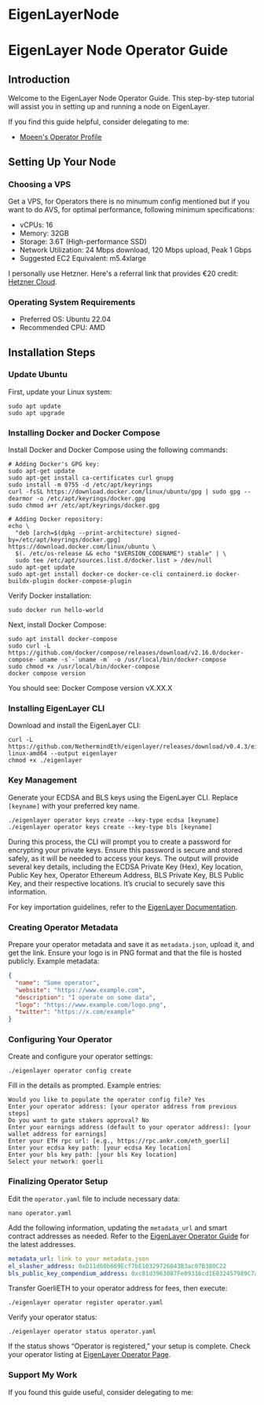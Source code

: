 # EigenLayerNode

# EigenLayer Node Operator Guide

## Introduction
Welcome to the EigenLayer Node Operator Guide. This step-by-step tutorial will assist you in setting up and running a node on EigenLayer.


If you find this guide helpful, consider delegating to me:
- [Moeen's Operator Profile](https://goerli.eigenlayer.xyz/operator/0xe3c694453d69caea4edcbb0bb8d24accc6932565)

## Setting Up Your Node

### Choosing a VPS
Get a VPS, for Operators there is no minumum config mentioned but if you want to do AVS, for optimal performance, following minimum specifications:
- vCPUs: 16
- Memory: 32GB
- Storage: 3.6T (High-performance SSD)
- Network Utilization: 24 Mbps download, 120 Mbps upload, Peak 1 Gbps
- Suggested EC2 Equivalent: m5.4xlarge

I personally use Hetzner. Here's a referral link that provides €20 credit: [Hetzner Cloud](https://hetzner.cloud/?ref=p7amgYr2ILM7).

### Operating System Requirements
- Preferred OS: Ubuntu 22.04
- Recommended CPU: AMD

## Installation Steps

### Update Ubuntu
First, update your Linux system:

```shell
sudo apt update
sudo apt upgrade
```

### Installing Docker and Docker Compose
Install Docker and Docker Compose using the following commands:

```shell
# Adding Docker's GPG key:
sudo apt-get update
sudo apt-get install ca-certificates curl gnupg
sudo install -m 0755 -d /etc/apt/keyrings
curl -fsSL https://download.docker.com/linux/ubuntu/gpg | sudo gpg --dearmor -o /etc/apt/keyrings/docker.gpg
sudo chmod a+r /etc/apt/keyrings/docker.gpg

# Adding Docker repository:
echo \
  "deb [arch=$(dpkg --print-architecture) signed-by=/etc/apt/keyrings/docker.gpg] https://download.docker.com/linux/ubuntu \
  $(. /etc/os-release && echo "$VERSION_CODENAME") stable" | \
  sudo tee /etc/apt/sources.list.d/docker.list > /dev/null
sudo apt-get update
sudo apt-get install docker-ce docker-ce-cli containerd.io docker-buildx-plugin docker-compose-plugin
```

Verify Docker installation:

```shell
sudo docker run hello-world
```

Next, install Docker Compose:

```shell
sudo apt install docker-compose
sudo curl -L https://github.com/docker/compose/releases/download/v2.16.0/docker-compose-`uname -s`-`uname -m` -o /usr/local/bin/docker-compose
sudo chmod +x /usr/local/bin/docker-compose
docker compose version
```

You should see: Docker Compose version vX.XX.X

### Installing EigenLayer CLI
Download and install the EigenLayer CLI:

```shell
curl -L https://github.com/NethermindEth/eigenlayer/releases/download/v0.4.3/eigenlayer-linux-amd64 --output eigenlayer
chmod +x ./eigenlayer
```

### Key Management
Generate your ECDSA and BLS keys using the EigenLayer CLI. Replace `[keyname]` with your preferred key name.

```shell
./eigenlayer operator keys create --key-type ecdsa [keyname]
./eigenlayer operator keys create --key-type bls [keyname]
```

During this process, the CLI will prompt you to create a password for encrypting your private keys. Ensure this password is secure and stored safely, as it will be needed to access your keys. The output will provide several key details, including the ECDSA Private Key (Hex), Key location, Public Key hex, Operator Ethereum Address, BLS Private Key, BLS Public Key, and their respective locations. It’s crucial to securely save this information.

For key importation guidelines, refer to the [EigenLayer Documentation](https://docs.eigenlayer.xyz/operator-guides/operator-installation#import-keys).

### Creating Operator Metadata
Prepare your operator metadata and save it as `metadata.json`, upload it, and get the link. Ensure your logo is in PNG format and that the file is hosted publicly. Example metadata:

```json
{
  "name": "Some operator",
  "website": "https://www.example.com",
  "description": "I operate on some data",
  "logo": "https://www.example.com/logo.png",
  "twitter": "https://x.com/example"
}
```

### Configuring Your Operator
Create and configure your operator settings:

```shell
./eigenlayer operator config create
```

Fill in the details as prompted. Example entries:
```
Would you like to populate the operator config file? Yes
Enter your operator address: [your operator address from previous steps]
Do you want to gate stakers approval? No
Enter your earnings address (default to your operator address): [your wallet address for earnings]
Enter your ETH rpc url: [e.g., https://rpc.ankr.com/eth_goerli]
Enter your ecdsa key path: [your ecdsa Key location]
Enter your bls key path: [your bls Key location]
Select your network: goerli
```

### Finalizing Operator Setup
Edit the `operator.yaml` file to include necessary data:

```shell
nano operator.yaml
```

Add the following information, updating the `metadata_url` and smart contract addresses as needed. Refer to the [EigenLayer Operator Guide](https://docs.eigenlayer.xyz/operator-guides/operator-installation#goerli-smart-contract-addresses) for the latest addresses.

```yaml
metadata_url: link to your metadata.json
el_slasher_address: 0xD11d60b669Ecf7bE10329726043B3ac07B380C22
bls_public_key_compendium_address: 0xc81d3963087Fe09316cd1E032457989C7aC91b19
```

Transfer GoerliETH to your operator address for fees, then execute:

```shell
./eigenlayer operator register operator.yaml
```

Verify your operator status:

```shell
./eigenlayer operator status operator.yaml
```

If the status shows “Operator is registered,” your setup is complete. Check your operator listing at [EigenLayer Operator Page](https://goerli.eigenlayer.xyz/operator/).

### Support My Work
If you found this guide useful, consider delegating to me:


